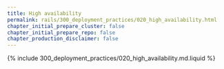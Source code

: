 ```yaml
---
title: High availability
permalink: rails/300_deployment_practices/020_high_availability.html
chapter_initial_prepare_cluster: false
chapter_initial_prepare_repo: false
chapter_production_disclaimer: false
---
```


{% include 300_deployment_practices/020_high_availability.md.liquid %}
